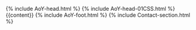 {% include AoY-head.html %}
{% include AoY-head-01CSS.html %}
{{content}}
{% include AoY-foot.html %}
{% include Contact-section.html %}
